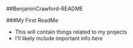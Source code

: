 ##BenjaminCrawford-README

###My First ReadMe

* This will contain things related to my projects
* I'll likely include important info _here_